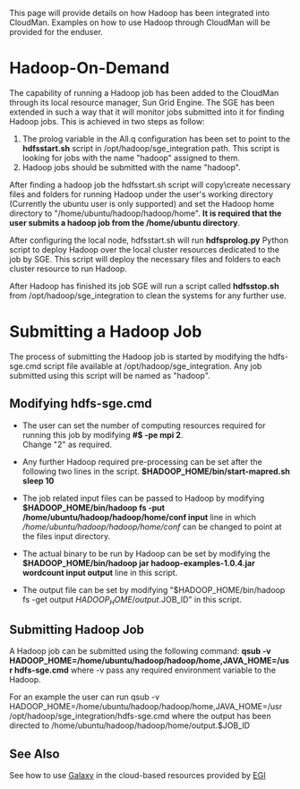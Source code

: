 <slot name="CloudMan/Header" />

<slot name="CloudMan/LinkBoxHorizontal" />

This page will provide details on how Hadoop has been integrated into CloudMan. Examples on how to use Hadoop through CloudMan will be provided for the enduser.

# Hadoop-On-Demand

The capability of running a Hadoop job has been added to the CloudMan through its local resource manager, Sun Grid Engine. The SGE has been extended in such a way that it will monitor jobs submitted into it for finding Hadoop jobs. This is achieved in two steps as follow:
1. The prolog variable in the All.q configuration has been set to point to the **hdfsstart.sh** script in /opt/hadoop/sge_integration path. This script is looking for jobs with the name "hadoop" assigned to them.
2. Hadoop jobs should be submitted with the name "hadoop".

After finding a hadoop job the hdfsstart.sh script will copy\create necessary files and folders for running Hadoop under the user's working directory (Currently the ubuntu user is only supported) and set the Hadoop home directory to "/home/ubuntu/hadoop/hadoop/home". **It is required that the user submits a hadoop job from the /home/ubuntu directory**.

After configuring the local node, hdfsstart.sh will run **hdfsprolog.py** Python script to deploy Hadoop over the local cluster resources dedicated to the job by SGE. This script will deploy the necessary files and folders to each cluster resource to run Hadoop.

After Hadoop has finished its job SGE will run a script called **hdfsstop.sh** from /opt/hadoop/sge_integration to clean the systems for any further use.

# Submitting a Hadoop Job

The process of submitting the Hadoop job is started by modifying the hdfs-sge.cmd script file available at /opt/hadoop/sge_integration. Any job submitted using this script will be named as "hadoop".

## Modifying hdfs-sge.cmd

* The user can set the number of computing resources required for running this job by modifying
    **#$ -pe mpi 2**.<br />
    Change "2" as required.

* Any further Hadoop required pre-processing can be set after the following two lines in the script.
    **$HADOOP_HOME/bin/start-mapred.sh**
    **sleep 10**

* The job related input files can be passed to Hadoop by modifying
    **$HADOOP_HOME/bin/hadoop fs -put /home/ubuntu/hadoop/hadoop/home/conf input**
    line in which
      */home/ubuntu/hadoop/hadoop/home/conf*
    can be changed to point at the files input directory.

* The actual binary to be run by Hadoop can be set by modifying the
    **$HADOOP_HOME/bin/hadoop jar hadoop-examples-1.0.4.jar  wordcount input output**
    line in this script.

* The output file can be set by modifying
    "$HADOOP_HOME/bin/hadoop fs -get output $HADOOP_HOME/output.$JOB_ID"
    in this script.

## Submitting Hadoop Job

A Hadoop job can be submitted using the following command:
              **qsub -v HADOOP_HOME=/home/ubuntu/hadoop/hadoop/home,JAVA_HOME=/usr hdfs-sge.cmd**
 where -v pass any required environment variable to the Hadoop.

For an example the user can run
         qsub -v HADOOP_HOME=/home/ubuntu/hadoop/hadoop/home,JAVA_HOME=/usr /opt/hadoop/sge_integration/hdfs-sge.cmd
where the output has been directed to
         /home/ubuntu/hadoop/hadoop/home/output.$JOB_ID
         
## See Also

See how to use [Galaxy](https://wiki.egi.eu/wiki/Galaxy_workflows_with_EC3) in the cloud-based resources provided by [EGI](https://www.egi.eu/)
